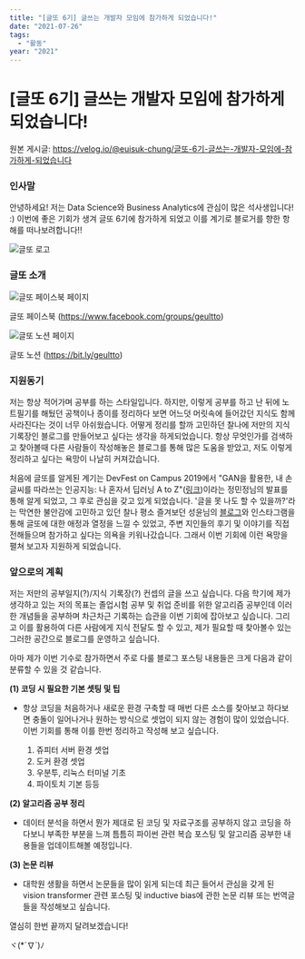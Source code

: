 ```yaml
---
title: "[글또 6기] 글쓰는 개발자 모임에 참가하게 되었습니다!"
date: "2021-07-26"
tags:
  - "활동"
year: "2021"
---
```


# [글또 6기] 글쓰는 개발자 모임에 참가하게 되었습니다!

원본 게시글: https://velog.io/@euisuk-chung/글또-6기-글쓰는-개발자-모임에-참가하게-되었습니다


### 인사말

안녕하세요! 저는 Data Science와 Business Analytics에 관심이 많은 석사생입니다! :) 이번에 좋은 기회가 생겨 글또 6기에 참가하게 되었고 이를 계기로 블로거를 향한 항해를 떠나보려합니다!!

![글또 로고](https://velog.velcdn.com/images%2Feuisuk-chung%2Fpost%2F84a257e1-df3b-4b06-acb2-89347b7f3877%2Fimage.png)

### 글또 소개

![글또 페이스북 페이지](https://velog.velcdn.com/images%2Feuisuk-chung%2Fpost%2F2a82128f-f0f3-4a5e-a631-f56ef2beb343%2Fimage.png)

글또 페이스북 (https://www.facebook.com/groups/geultto)

![글또 노션 페이지](https://velog.velcdn.com/images%2Feuisuk-chung%2Fpost%2F9d99a847-bdbd-46c7-b967-fae2a3d25969%2Fimage.png)

글또 노션 (https://bit.ly/geultto)
### 지원동기

저는 항상 적어가며 공부를 하는 스타일입니다. 하지만, 이렇게 공부를 하고 난 뒤에 노트필기를 해뒀던 공책이나 종이를 정리하다 보면 어느덧 머릿속에 들어갔던 지식도 함께 사라진다는 것이 너무 아쉬웠습니다. 어떻게 정리를 할까 고민하던 찰나에 저만의 지식 기록장인 블로그를 만들어보고 싶다는 생각을 하게되었습니다. 항상 무엇인가를 검색하고 찾아볼때 다른 사람들이 작성해놓은 블로그를 통해 많은 도움을 받았고, 저도 이렇게 정리하고 싶다는 욕망이 나날히 커져갔습니다.

처음에 글또를 알게된 계기는 DevFest on Campus 2019에서 "GAN을 활용한, 내 손글씨를 따라쓰는 인공지능: 나 혼자서 딥러닝 A to Z"([링크](https://www.slideshare.net/MinjungChung1/gdg-devfest-2019-handwriting-styler))이라는 정민정님의 발표를 통해 알게 되었고, 그 후로 관심을 갖고 있게 되었습니다. '글을 못 나도 할 수 있을까?'라는 막연한 불안감에 고민하고 있던 찰나 평소 즐겨보던 성윤님의 [블로그]((https://zzsza.github.io/))와 인스타그램을 통해 글또에 대한 애정과 열정을 느낄 수 있었고, 주변 지인들의 후기 및 이야기를 직접 전해들으며 참가하고 싶다는 의욕을 키워나갔습니다. 그래서 이번 기회에 이런 욕망을 펼쳐 보고자 지원하게 되었습니다.

### 앞으로의 계획

저는 저만의 공부일지(?)/지식 기록장(?) 컨셉의 글을 쓰고 싶습니다. 다음 학기에 제가 생각하고 있는 저의 목표는 졸업시험 공부 및 취업 준비를 위한 알고리즘 공부인데 이러한 개념들을 공부하며 차근차근 기록하는 습관을 이번 기회에 잡아보고 싶습니다. 그리고 이를 활용하여 다른 사람에게 지식 전달도 할 수 있고, 제가 필요할 때 찾아볼수 있는 그러한 공간으로 블로그를 운영하고 싶습니다.

아마 제가 이번 기수로 참가하면서 주로 다룰 블로그 포스팅 내용들은 크게 다음과 같이 분류할 수 있을 것 같습니다.

**(1) 코딩 시 필요한 기본 셋팅 및 팁**

* 항상 코딩을 처음하거나 새로운 환경 구축할 때 매번 다른 소스를 찾아보고 하다보면 충돌이 일어나거나 원하는 방식으로 셋업이 되지 않는 경험이 많이 있었습니다. 이번 기회를 통해 이를 한번 정리하고 작성해 보고 싶습니다.
  
  1. 쥬피터 서버 환경 셋업
  2. 도커 환경 셋업
  3. 우분투, 리눅스 터미널 기초
  4. 파이토치 기본 등등

**(2) 알고리즘 공부 정리**

* 데이터 분석을 하면서 뭔가 제대로 된 코딩 및 자료구조를 공부하지 않고 코딩을 하다보니 부족한 부분을 느껴 틈틈히 파이썬 관련 복습 포스팅 및 알고리즘 공부한 내용들을 업데이트해볼 예정입니다.

**(3) 논문 리뷰**

* 대학원 생활을 하면서 논문들을 많이 읽게 되는데 최근 들어서 관심을 갖게 된 vision transformer 관련 포스팅 및 inductive bias에 관한 논문 리뷰 또는 번역글들을 작성해보고 싶습니다.

열심히 한번 끝까지 달려보겠습니다!  

ヾ(\*´∇`)ﾉ

